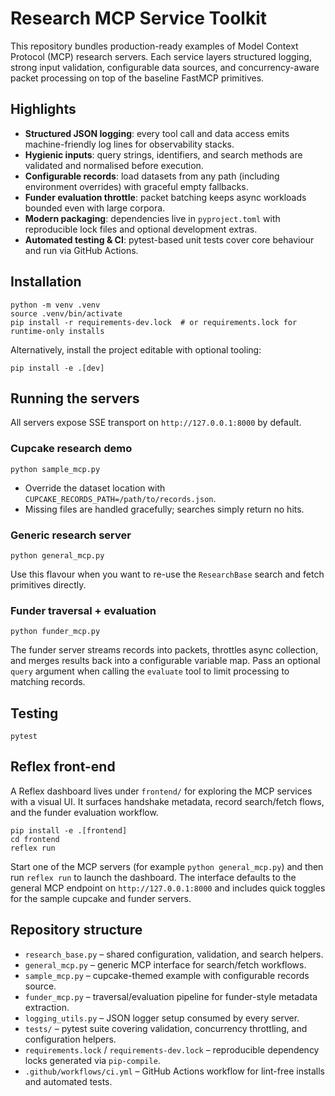 # Research MCP Service Toolkit

This repository bundles production-ready examples of Model Context Protocol (MCP) research servers. Each service layers
structured logging, strong input validation, configurable data sources, and concurrency-aware packet processing on top
of the baseline FastMCP primitives.

## Highlights

- **Structured JSON logging**: every tool call and data access emits machine-friendly log lines for observability stacks.
- **Hygienic inputs**: query strings, identifiers, and search methods are validated and normalised before execution.
- **Configurable records**: load datasets from any path (including environment overrides) with graceful empty fallbacks.
- **Funder evaluation throttle**: packet batching keeps async workloads bounded even with large corpora.
- **Modern packaging**: dependencies live in `pyproject.toml` with reproducible lock files and optional development extras.
- **Automated testing & CI**: pytest-based unit tests cover core behaviour and run via GitHub Actions.

## Installation

```shell
python -m venv .venv
source .venv/bin/activate
pip install -r requirements-dev.lock  # or requirements.lock for runtime-only installs
```

Alternatively, install the project editable with optional tooling:

```shell
pip install -e .[dev]
```

## Running the servers

All servers expose SSE transport on `http://127.0.0.1:8000` by default.

### Cupcake research demo

```shell
python sample_mcp.py
```

- Override the dataset location with `CUPCAKE_RECORDS_PATH=/path/to/records.json`.
- Missing files are handled gracefully; searches simply return no hits.

### Generic research server

```shell
python general_mcp.py
```

Use this flavour when you want to re-use the `ResearchBase` search and fetch primitives directly.

### Funder traversal + evaluation

```shell
python funder_mcp.py
```

The funder server streams records into packets, throttles async collection, and merges results back into a
configurable variable map. Pass an optional `query` argument when calling the `evaluate` tool to limit processing to
matching records.

## Testing

```shell
pytest
```

## Reflex front-end

A Reflex dashboard lives under `frontend/` for exploring the MCP services with a
visual UI. It surfaces handshake metadata, record search/fetch flows, and the
funder evaluation workflow.

```shell
pip install -e .[frontend]
cd frontend
reflex run
```

Start one of the MCP servers (for example `python general_mcp.py`) and then run
`reflex run` to launch the dashboard. The interface defaults to the general MCP
endpoint on `http://127.0.0.1:8000` and includes quick toggles for the sample
cupcake and funder servers.

## Repository structure

- `research_base.py` – shared configuration, validation, and search helpers.
- `general_mcp.py` – generic MCP interface for search/fetch workflows.
- `sample_mcp.py` – cupcake-themed example with configurable records source.
- `funder_mcp.py` – traversal/evaluation pipeline for funder-style metadata extraction.
- `logging_utils.py` – JSON logger setup consumed by every server.
- `tests/` – pytest suite covering validation, concurrency throttling, and configuration helpers.
- `requirements.lock` / `requirements-dev.lock` – reproducible dependency locks generated via `pip-compile`.
- `.github/workflows/ci.yml` – GitHub Actions workflow for lint-free installs and automated tests.
